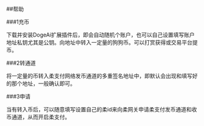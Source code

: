 ##帮助

###1充币

下载并安装DogeAi扩展插件后，即会自动随机个账户，也可以自己设置填写账户地址私钥尤其是公钥。向地址中转入一定量的狗狗币。可以打赏获得或交易平台提币。

###2转通道

将一定量的币转入柔支付网络发币通道的多重签名地址中，即默认会出现和填写好的那个地址，一般确认即可。

###3申请

当有转入币后，可以随意填写设置自己的柔id来向柔网关申请柔支付发币通道和收币通道，从而开启柔支付。

